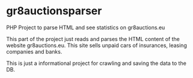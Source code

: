 # gr8auctionsparser
PHP Project to parse HTML and see statistics on gr8auctions.eu

This part of the project just reads and parses the HTML content of the website gr8auctions.eu.
This site sells unpaid cars of insurances, leasing companies and banks.

This is just a informational project for crawling and saving the data to the DB.
